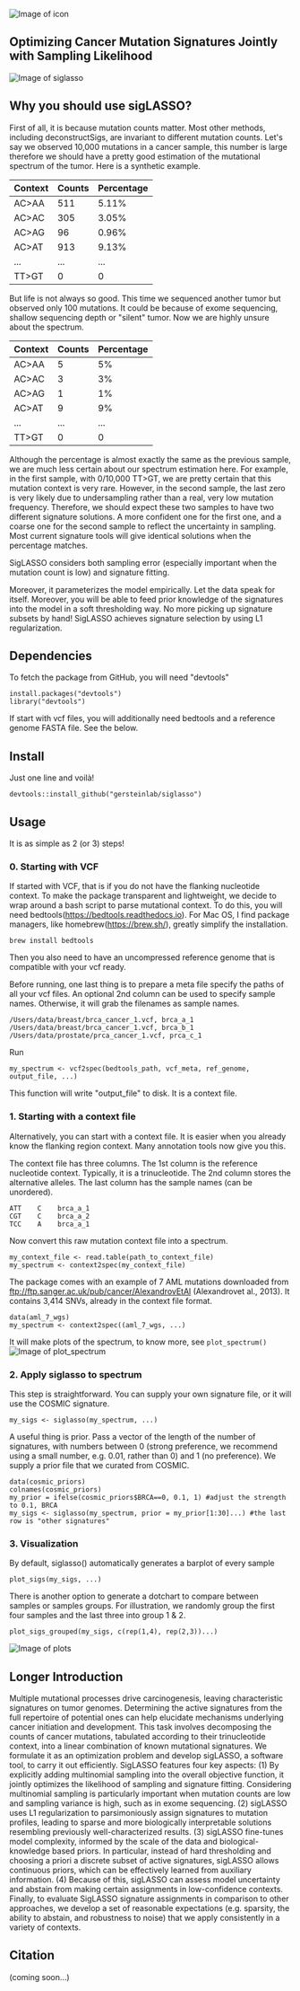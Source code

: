 ![Image of icon](https://raw.githubusercontent.com/gersteinlab/siglasso/master/images/icon.jpg)
## Optimizing Cancer Mutation Signatures Jointly with Sampling Likelihood

![Image of siglasso](https://raw.githubusercontent.com/gersteinlab/siglasso/master/images/siglasso_schematics.png)

## Why you should use sigLASSO?
First of all, it is because mutation counts matter.
Most other methods, including deconstructSigs, are invariant to different mutation counts. Let's say we observed 10,000 mutations in a cancer sample, this number is large therefore we should have a pretty good estimation of the mutational spectrum of the tumor. Here is a synthetic example.

| Context  | Counts | Percentage |
| -------- | --- | --- |
|  AC>AA   |   511  |   5.11%  |
|  AC>AC   |   305  |   3.05%  |
|  AC>AG   |   96   |   0.96%  |
|  AC>AT   |   913  |   9.13% |
|   ...    |   ...  |  ...	|
|  TT>GT   |   0    |   0	|

But life is not always so good. This time we sequenced another tumor but observed only 100 mutations. It could be because of exome sequencing, shallow sequencing depth or "silent" tumor. Now we are highly unsure about the spectrum.

| Context  | Counts | Percentage |
| -------- | --- | --- |
|  AC>AA   |   5  |   5%  |
|  AC>AC   |   3  |   3%  |
|  AC>AG   |   1  |   1%  |
|  AC>AT   |   9  |   9%  |
|   ...    |  ... |  ...  |
|  TT>GT   |   0  |   0   |

Although the percentage is almost exactly the same as the previous sample, we are much less certain about our spectrum estimation here. For example, in the first sample, with 0/10,000 TT>GT, we are pretty certain that this mutation context is very rare. However, in the second sample, the last zero is very likely due to undersampling rather than a real, very low mutation frequency. Therefore, we should expect these two samples to have two different signature solutions. A more confident one for the first one, and a coarse one for the second sample to reflect the uncertainty in sampling. Most current signature tools will give identical solutions when the percentage matches.

SigLASSO considers both sampling error (especially important when the mutation count is low) and signature fitting. 

Moreover, it parameterizes the model empirically. Let the data speak for itself. Moreover, you will be able to feed prior knowledge of the signatures into the model in a soft thresholding way. No more picking up signature subsets by hand! SigLASSO achieves signature selection by using L1 regularization.


## Dependencies
To fetch the package from GitHub, you will need "devtools"
```
install.packages("devtools")
library("devtools")
```

If start with vcf files, you will additionally need bedtools and a reference genome FASTA file. See the below.

## Install
Just one line and voilà!
```
devtools::install_github("gersteinlab/siglasso")
```

## Usage
It is as simple as 2 (or 3) steps! 

### 0. Starting with VCF
If started with VCF, that is if you do not have the flanking nucleotide context. To make the package transparent and lightweight, we decide to wrap around a bash script to parse mutational context. To do this, you will need bedtools(https://bedtools.readthedocs.io). For Mac OS, I find package managers, like homebrew(https://brew.sh/), greatly simplify the installation.
```
brew install bedtools
```
Then you also need to have an uncompressed reference genome that is compatible with your vcf ready. 

Before running, one last thing is to prepare a meta file specify the paths of all your vcf files. An optional 2nd column can be used to specify sample names. Otherwise, it will grab the filenames as sample names.
```
/Users/data/breast/brca_cancer_1.vcf, brca_a_1
/Users/data/breast/brca_cancer_1.vcf, brca_b_1
/Users/data/prostate/prca_cancer_1.vcf, prca_c_1
```
Run

```
my_spectrum <- vcf2spec(bedtools_path, vcf_meta, ref_genome, output_file, ...)
```
This function will write "output_file" to disk. It is a context file.

### 1. Starting with a context file
Alternatively, you can start with a context file. It is easier when you already know the flanking region context. Many annotation tools now give you this. 

The context file has three columns. The 1st column is the reference nucleotide context. Typically, it is a trinucleotide. The 2nd column stores the alternative alleles. The last column has the sample names (can be unordered).

```
ATT    C    brca_a_1
CGT    C    brca_a_2
TCC    A    brca_a_1
```

Now convert this raw mutation context file into a spectrum. 

```
my_context_file <- read.table(path_to_context_file)
my_spectrum <- context2spec(my_context_file)
```
The package comes with an example of 7 AML mutations downloaded from ftp://ftp.sanger.ac.uk/pub/cancer/AlexandrovEtAl (Alexandrovet al., 2013). It contains 3,414 SNVs, already in the context file format. 

```
data(aml_7_wgs)
my_spectrum <- context2spec((aml_7_wgs, ...)
```

It will make plots of the spectrum, to know more, see ```plot_spectrum()```
![Image of plot_spectrum](https://raw.githubusercontent.com/gersteinlab/siglasso/master/images/spec.jpg)

### 2. Apply siglasso to spectrum
This step is straightforward. You can supply your own signature file, or it will use the COSMIC signature. 

```
my_sigs <- siglasso(my_spectrum, ...)
```
A useful thing is prior. Pass a vector of the length of the number of signatures, with numbers between 0 (strong preference, we recommend using a small number, e.g. 0.01, rather than 0) and 1 (no preference). We supply a prior file that we curated from COSMIC. 

```
data(cosmic_priors)
colnames(cosmic_priors)
my_prior = ifelse(cosmic_priors$BRCA==0, 0.1, 1) #adjust the strength to 0.1, BRCA
my_sigs <- siglasso(my_spectrum, prior = my_prior[1:30]...) #the last row is "other signatures"
```

### 3. Visualization
By default, siglasso() automatically generates a barplot of every sample
```
plot_sigs(my_sigs, ...)
```
There is another option to generate a dotchart to compare between samples or samples groups. For illustration, we randomly group the first four samples and the last three into group 1 & 2. 

```
plot_sigs_grouped(my_sigs, c(rep(1,4), rep(2,3))...)
```
![Image of plots](https://raw.githubusercontent.com/gersteinlab/siglasso/master/images/plots.jpg)

## Longer Introduction
Multiple mutational processes drive carcinogenesis, leaving characteristic signatures on tumor genomes. Determining the active signatures from the full repertoire of potential ones can help elucidate mechanisms underlying cancer initiation and development. This task involves decomposing the counts of cancer mutations, tabulated according to their trinucleotide context, into a linear combination of known mutational signatures. We formulate it as an optimization problem and develop sigLASSO, a software tool, to carry it out efficiently. SigLASSO features four key aspects: (1) By explicitly adding multinomial sampling into the overall objective function, it jointly optimizes the likelihood of sampling and signature fitting. Considering multinomial sampling is particularly important when mutation counts are low and sampling variance is high, such as in exome sequencing. (2) sigLASSO uses L1 regularization to parsimoniously assign signatures to mutation profiles, leading to sparse and more biologically interpretable solutions resembling previously well-characterized results. (3) sigLASSO fine-tunes model complexity, informed by the scale of the data and biological-knowledge based priors. In particular, instead of hard thresholding and choosing a priori a discrete subset of active signatures, sigLASSO allows continuous priors, which can be effectively learned from auxiliary information. (4) Because of this, sigLASSO can assess model uncertainty and abstain from making certain assignments in low-confidence contexts. Finally, to evaluate SigLASSO signature assignments in comparison to other approaches, we develop a set of reasonable expectations (e.g. sparsity, the ability to abstain, and robustness to noise) that we apply consistently in a variety of contexts.

## Citation 
(coming soon...)
